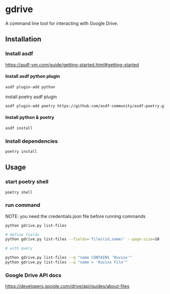 # gdrive

A command line tool for interacting with Google Drive.

## Installation

### Install asdf

https://asdf-vm.com/guide/getting-started.html#getting-started

#### Install asdf python plugin

```bash
asdf plugin-add python
```

install poetry asdf plugin

```bash
asdf plugin-add poetry https://github.com/asdf-community/asdf-poetry.git
```

#### Install python & poetry

```bash
asdf install
```

### Install dependencies

```bash
poetry install
```

## Usage

### start poetry shell

```bash
poetry shell
```

### run command

NOTE: you need the credentials.json file before running commands

```bash
python gdrive.py list-files 

# define fields
python gdrive.py list-files --fields='files(id,name)' --page-size=10

# with query

python gdrive.py list-files --q "name CONTAINS 'Ruvixx'"
python gdrive.py list-files --q "name = 'Ruvixx File'"
```


### Google Drive API docs

https://developers.google.com/drive/api/guides/about-files
